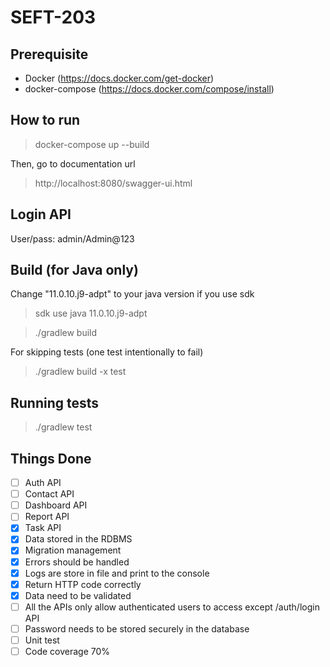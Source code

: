 # SEFT-203

## Prerequisite

* Docker (https://docs.docker.com/get-docker)
* docker-compose (https://docs.docker.com/compose/install)

## How to run

> docker-compose up --build

Then, go to documentation url

> http://localhost:8080/swagger-ui.html

## Login API

User/pass: admin/Admin@123

## Build (for Java only)

Change "11.0.10.j9-adpt" to your java version if you use sdk

> sdk use java 11.0.10.j9-adpt

> ./gradlew build

For skipping tests (one test intentionally to fail)

> ./gradlew build -x test

## Running tests

> ./gradlew test

## Things Done
- [ ] Auth API
- [ ] Contact API
- [ ] Dashboard API
- [ ] Report API
- [x] Task API
- [x] Data stored in the RDBMS
- [x] Migration management
- [x] Errors should be handled
- [x] Logs are store in file and print to the console
- [x] Return HTTP code correctly
- [x] Data need to be validated
- [ ] All the APIs only allow authenticated users to access except /auth/login API
- [ ] Password needs to be stored securely in the database
- [ ] Unit test
- [ ] Code coverage 70%